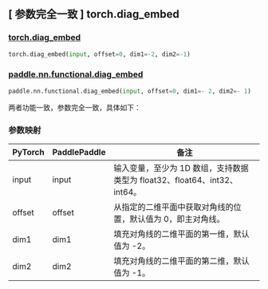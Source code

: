 ## [ 参数完全一致 ] torch.diag_embed

### [torch.diag_embed](https://pytorch.org/docs/stable/generated/torch.diag_embed.html)

```python
torch.diag_embed(input, offset=0, dim1=-2, dim2=-1)
```

### [paddle.nn.functional.diag_embed](https://www.paddlepaddle.org.cn/documentation/docs/zh/api/paddle/nn/functional/diag_embed_cn.html)

```python
paddle.nn.functional.diag_embed(input, offset=0, dim1=- 2, dim2=- 1)
```

两者功能一致，参数完全一致，具体如下：

### 参数映射

| PyTorch     | PaddlePaddle | 备注                                                                                      |
| ----------- | ------------ | ----------------------------------------------------------------------------------------- |
| input       | input        | 输入变量，至少为 1D 数组，支持数据类型为 float32、float64、int32、int64。                   |
| offset      | offset       | 从指定的二维平面中获取对角线的位置，默认值为 0，即主对角线。                                 |
| dim1        | dim1         | 填充对角线的二维平面的第一维，默认值为 -2。                                                 |
| dim2        | dim2         | 填充对角线的二维平面的第二维，默认值为 -1。                                                 |
